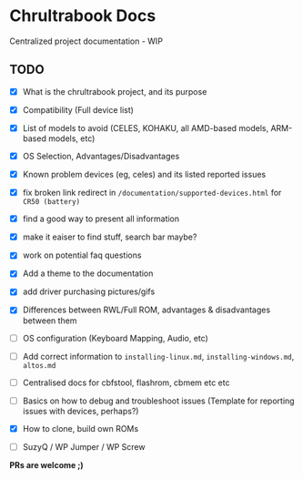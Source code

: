 # Chrultrabook Docs
Centralized project documentation - WIP

## TODO
- [x] What is the chrultrabook project, and its purpose
- [x] Compatibility (Full device list)
- [x] List of models to avoid (CELES, KOHAKU, all AMD-based models, ARM-based models, etc)
- [x] OS Selection, Advantages/Disadvantages
- [x] Known problem devices (eg, celes) and its listed reported issues
- [x] fix broken link redirect in `/documentation/supported-devices.html` for `CR50 (battery)`
- [x] find a good way to present all information
- [x] make it eaiser to find stuff, search bar maybe?
- [x] work on potential faq questions
- [x] Add a theme to the documentation
- [x] add driver purchasing pictures/gifs
- [x] Differences between RWL/Full ROM, advantages & disadvantages between them
- [ ] OS configuration (Keyboard Mapping, Audio, etc)
- [ ] Add correct information to `installing-linux.md`, `installing-windows.md`, `altos.md`
- [ ] Centralised docs for cbfstool, flashrom, cbmem etc etc
- [ ] Basics on how to debug and troubleshoot issues (Template for reporting issues with devices, perhaps?)
- [x] How to clone, build own ROMs
- [ ] SuzyQ / WP Jumper / WP Screw


**PRs are welcome ;)**
